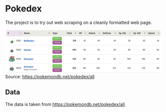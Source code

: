 # Pokedex
The project is to try out web scraping on a cleanly formatted web page. 

![Pokedex first rows](/images/pokedex_first_rows.png "first rows of pokedex")
Source: https://pokemondb.net/pokedex/all

## Data
The data is taken from https://pokemondb.net/pokedex/all.

